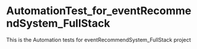 # AutomationTest_for_eventRecommendSystem_FullStack
This is the Automation tests for eventRecommendSystem_FullStack project
